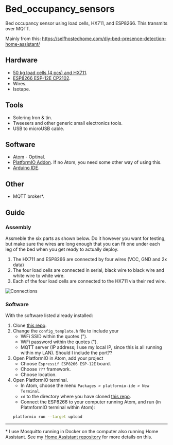 # Bed_occupancy_sensors
Bed occupancy sensor using load cells, HX711, and ESP8266. This transmits over MQTT.

Mainly from this: https://selfhostedhome.com/diy-bed-presence-detection-home-assistant/

## Hardware

* [50 kg load cells (4 pcs) and HX711](https://www.amazon.co.uk/dp/B07H4L36VR/ref=pe_3187911_185740111_TE_item).
* [ESP8266 ESP-12E CP2102](https://www.amazon.co.uk/dp/B078NZGFHT/ref=pe_3187911_185740111_TE_item).
* Wires.
* Isotape.

## Tools
* Solering Iron & tin.
* Tweesers and other generic small electronics tools.
* USB to microUSB cable.

## Software
* [Atom](https://atom.io/) - Optinal.
* [PlatformIO Addon](https://platformio.org/). If no Atom, you need some other way of using this.
* [Arduino IDE](https://www.arduino.cc/en/Main/Software).

## Other
* MQTT broker*.

## Guide

### Assembly
Assmeble the six parts as shown below. Do it however you want for testing, but make sure the wires are long enough that you can fit one under each leg of the bed when you get ready to actually deploy.

1. The HX711 and ESP8266 are connected by four wires (VCC, GND and 2x data)
2. The four load cells are connected in serial, black wire to black wire and white wire to white wire.
3. Each of the four load cells are connected to the HX711 via their red wire.

![Connections](https://github.com/Aephir/Bed_occupancy_sensors/blob/master/Connections.svg)


### Software 
With the software listed already installed:

1. Clone [this repo](https://github.com/selfhostedhome/smart-bed-sensor).
2. Change the `config_template.h` file to include your 
   * WiFi SSID within the quotes (").
   * WiFi password within the quotes (").
   * MQTT server (IP address; I use my local IP, since this is all running within my LAN). Should I include the port??
3. Open PlatformIO in Atom, add your project
   * Choose `Espressif ESP8266 ESP-12E` board.
   * Choose `???` framework.
   * Choose location.
4. Open PlatformIO terminal.
   * In Atom, choose the menu `Packages > platformio-ide > New Terminal`.
   * `cd` to the directory where you have cloned [this repo](https://github.com/selfhostedhome/smart-bed-sensor).
   * Connect the ESP8266 to your computer running Atom, and run (in PlatmformIO terminal within Atom):
   ```bash
   platformio run --target upload
   ```
___


<nowiki>*</nowiki> I use Mosquitto running in Docker on the computer also running Home Assistant. See my [Home Assistant repository](https://github.com/Aephir/Home_Assistant) for more details on this.
